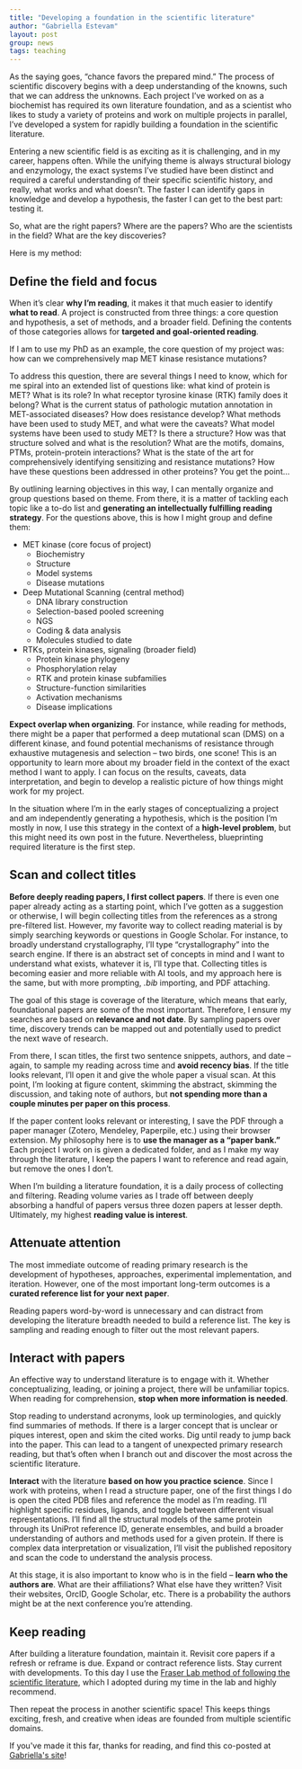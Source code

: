 ```yaml
---
title: "Developing a foundation in the scientific literature"
author: "Gabriella Estevam"
layout: post
group: news
tags: teaching
---
```



As the saying goes, “chance favors the prepared mind.” The process of scientific discovery begins with a deep understanding of the knowns, such that we can address the unknowns. Each project I’ve worked on as a biochemist has required its own literature foundation, and as a scientist who likes to study a variety of proteins and work on multiple projects in parallel, I’ve developed a system for rapidly building a foundation in the scientific literature.

Entering a new scientific field is as exciting as it is challenging, and in my career, happens often. While the unifying theme is always structural biology and enzymology, the exact systems I’ve studied have been distinct and required a careful understanding of their specific scientific history, and really, what works and what doesn’t. The faster I can identify gaps in knowledge and develop a hypothesis, the faster I can get to the best part: testing it.

So, what are the right papers? Where are the papers? Who are the scientists in the field? What are the key discoveries?

Here is my method:



## Define the field and focus

When it’s clear **why I’m reading**, it makes it that much easier to identify **what to read**. A project is constructed from three things: a core question and hypothesis, a set of methods, and a broader field. Defining the contents of those categories allows for **targeted and goal-oriented reading**.

If I am to use my PhD as an example, the core question of my project was: how can we comprehensively map MET kinase resistance mutations?

To address this question, there are several things I need to know, which for me spiral into an extended list of questions like: what kind of protein is MET? What is its role? In what receptor tyrosine kinase (RTK) family does it belong? What is the current status of pathologic mutation annotation in MET-associated diseases? How does resistance develop? What methods have been used to study MET, and what were the caveats? What model systems have been used to study MET? Is there a structure? How was that structure solved and what is the resolution? What are the motifs, domains, PTMs, protein-protein interactions? What is the state of the art for comprehensively identifying sensitizing and resistance mutations? How have these questions been addressed in other proteins? You get the point…

By outlining learning objectives in this way, I can mentally organize and group questions based on theme. From there, it is a matter of tackling each topic like a to-do list and **generating an intellectually fulfilling reading strategy**. For the questions above, this is how I might group and define them:

- MET kinase (core focus of project)
  - Biochemistry
  - Structure
  - Model systems
  - Disease mutations
- Deep Mutational Scanning (central method)
  - DNA library construction
  - Selection-based pooled screening
  - NGS
  - Coding & data analysis
  - Molecules studied to date
- RTKs, protein kinases, signaling (broader field)
  - Protein kinase phylogeny
  - Phosphorylation relay
  - RTK and protein kinase subfamilies
  - Structure-function similarities
  - Activation mechanisms
  - Disease implications

**Expect overlap when organizing**. For instance, while reading for methods, there might be a paper that performed a deep mutational scan (DMS) on a different kinase, and found potential mechanisms of resistance through exhaustive mutagenesis and selection – two birds, one scone! This is an opportunity to learn more about my broader field in the context of the exact method I want to apply. I can focus on the results, caveats, data interpretation, and begin to develop a realistic picture of how things might work for my project.

In the situation where I’m in the early stages of conceptualizing a project and am independently generating a hypothesis, which is the position I’m mostly in now, I use this strategy in the context of a **high-level problem**, but this might need its own post in the future. Nevertheless, blueprinting required literature is the first step.



## Scan and collect titles

**Before deeply reading papers, I first collect papers**. If there is even one paper already acting as a starting point, which I’ve gotten as a suggestion or otherwise, I will begin collecting titles from the references as a strong pre-filtered list. However, my favorite way to collect reading material is by simply searching keywords or questions in Google Scholar. For instance, to broadly understand crystallography, I’ll type “crystallography” into the search engine. If there is an abstract set of concepts in mind and I want to understand what exists, whatever it is, I’ll type that. Collecting titles is becoming easier and more reliable with AI tools, and my approach here is the same, but with more prompting, *.bib* importing, and PDF attaching.

The goal of this stage is coverage of the literature, which means that early, foundational papers are some of the most important. Therefore, I ensure my searches are based on **relevance and not date**. By sampling papers over time, discovery trends can be mapped out and potentially used to predict the next wave of research.

From there, I scan titles, the first two sentence snippets, authors, and date – again, to sample my reading across time and **avoid recency bias**. If the title looks relevant, I’ll open it and give the whole paper a visual scan. At this point, I’m looking at figure content, skimming the abstract, skimming the discussion, and taking note of authors, but **not spending more than a couple minutes per paper on this process**.

If the paper content looks relevant or interesting, I save the PDF through a paper manager (Zotero, Mendeley, Paperpile, etc.) using their browser extension. My philosophy here is to **use the manager as a “paper bank.”** Each project I work on is given a dedicated folder, and as I make my way through the literature, I keep the papers I want to reference and read again, but remove the ones I don’t.

When I’m building a literature foundation, it is a daily process of collecting and filtering. Reading volume varies as I trade off between deeply absorbing a handful of papers versus three dozen papers at lesser depth. Ultimately, my highest **reading value is interest**.


## Attenuate attention

The most immediate outcome of reading primary research is the development of hypotheses, approaches, experimental implementation, and iteration. However, one of the most important long-term outcomes is a **curated reference list for your next paper**.

Reading papers word-by-word is unnecessary and can distract from developing the literature breadth needed to build a reference list. The key is sampling and reading enough to filter out the most relevant papers.


## Interact with papers

An effective way to understand literature is to engage with it. Whether conceptualizing, leading, or joining a project, there will be unfamiliar topics. When reading for comprehension, **stop when more information is needed**.

Stop reading to understand acronyms, look up terminologies, and quickly find summaries of methods. If there is a larger concept that is unclear or piques interest, open and skim the cited works. Dig until ready to jump back into the paper. This can lead to a tangent of unexpected primary research reading, but that’s often when I branch out and discover the most across the scientific literature.

**Interact** with the literature **based on how you practice science**. Since I work with proteins, when I read a structure paper, one of the first things I do is open the cited PDB files and reference the model as I’m reading. I’ll highlight specific residues, ligands, and toggle between different visual representations. I’ll find all the structural models of the same protein through its UniProt reference ID, generate ensembles, and build a broader understanding of authors and methods used for a given protein. If there is complex data interpretation or visualization, I’ll visit the published repository and scan the code to understand the analysis process.

At this stage, it is also important to know who is in the field – **learn who the authors are**. What are their affiliations? What else have they written? Visit their websites, OrcID, Google Scholar, etc. There is a probability the authors might be at the next conference you’re attending.


## Keep reading

After building a literature foundation, maintain it. Revisit core papers if a refresh or reframe is due. Expand or contract reference lists. Stay current with developments. To this day I use the [Fraser Lab method of following the scientific literature](https://fraserlab.com/2013/09/28/The-Fraser-Lab-method-of-following-the-scientific-literature/), which I adopted during my time in the lab and highly recommend.

Then repeat the process in another scientific space! This keeps things exciting, fresh, and creative when ideas are founded from multiple scientific domains.

If you've made it this far, thanks for reading, and find this co-posted at [Gabriella's site](https://gestevam.github.io/blog/)!
